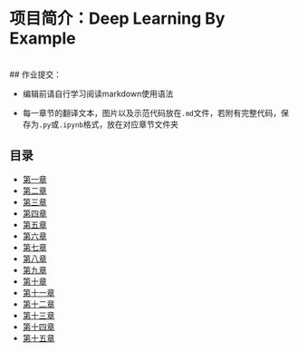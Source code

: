 
# 项目简介：Deep Learning By Example  
<br>  
## 作业提交：<br>

-  编辑前请自行学习阅读markdown使用语法  

-  每一章节的翻译文本，图片以及示范代码放在`.md`文件，若附有完整代码，保存为`.py`或`.ipynb`格式，放在对应章节文件夹  

## 目录
-  [第一章](https://github.com/weka-lishihui/dlt/blob/master/src/content/Chapter01/chapter01.md)<br>
-  [第二章](https://github.com/weka-lishihui/dlt/blob/master/src/content/Chapter02/chapter02.md)<br>
-  [第三章](https://github.com/weka-lishihui/dlt/blob/master/src/content/Chapter03/chapter03.md)<br>
-  [第四章](https://github.com/weka-lishihui/dlt/blob/master/src/content/Chapter04/chapter04.md)<br>
-  [第五章](https://github.com/weka-lishihui/dlt/blob/master/src/content/Chapter05/chapter05.md)<br>
-  [第六章](https://github.com/weka-lishihui/dlt/blob/master/src/content/Chapter06/chapter06.md)<br>
-  [第七章](https://github.com/weka-lishihui/dlt/blob/master/src/content/Chapter07/chapter07.md)<br>
-  [第八章](https://github.com/weka-lishihui/dlt/blob/master/src/content/Chapter08/chapter08.md)<br>
-  [第九章](https://github.com/weka-lishihui/dlt/blob/master/src/content/Chapter09/chapter09.md)<br>
-  [第十章](https://github.com/weka-lishihui/dlt/blob/master/src/content/Chapter10/chapter10.md)<br>
-  [第十一章](https://github.com/weka-lishihui/dlt/blob/master/src/content/Chapter11/chapter11.md)<br>
-  [第十二章](https://github.com/weka-lishihui/dlt/blob/master/src/content/Chapter12/chapter12.md)<br>
-  [第十三章](https://github.com/weka-lishihui/dlt/blob/master/src/content/Chapter13/chapter13.md)<br>
-  [第十四章](https://github.com/weka-lishihui/dlt/blob/master/src/content/Chapter14/chapter14.md)<br>
-  [第十五章](https://github.com/weka-lishihui/dlt/blob/master/src/content/Chapter15/chapter15.md)<br>
